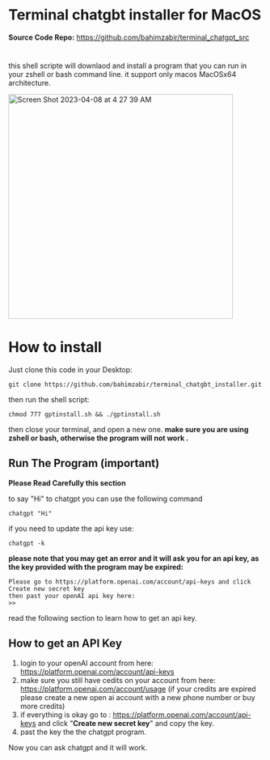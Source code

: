 
# Terminal chatgbt installer for MacOS

**Source Code Repo:** <link>https://github.com/bahimzabir/terminal_chatgpt_src<link />

#
this shell scripte will downlaod and install a program that you can run in your zshell or bash command line. it support only macos MacOSx64  architecture.

<img width="444" alt="Screen Shot 2023-04-08 at 4 27 39 AM" src="https://user-images.githubusercontent.com/86854620/230703438-c6237c39-d431-4cf5-9647-25fc337551df.png">


# How to install

Just clone this code in your Desktop:

    git clone https://github.com/bahimzabir/terminal_chatgbt_installer.git

then run the shell script:

    chmod 777 gptinstall.sh && ./gptinstall.sh

then close your terminal, and open a new one.
**make sure you are using zshell or bash, otherwise the program will not work .**

## Run The Program (**important**)

**Please Read Carefully this section**

to say "Hi" to chatgpt you can use the following command

    chatgpt "Hi"

if you need to update the api key use:

    chatgpt -k


**please note that you may get an error and it will ask you for an api key, as the key provided with the program may be expired:**

    
    Please go to https://platform.openai.com/account/api-keys and click Create new secret key
    then past your openAI api key here:
    >>

read the following section to learn how to get an api key.
## How to get an API Key

1. login to your openAI account from here: https://platform.openai.com/account/api-keys 
2. make sure you still have cedits on your account from here: https://platform.openai.com/account/usage (if your credits are expired please create a new open ai account with a new phone number or buy more credits)
3. if everything is okay go to : https://platform.openai.com/account/api-keys and click "**Create new secret key**" and copy the key.
4.  past the key the the chatgpt program.

Now you can ask chatgpt and it will work.
